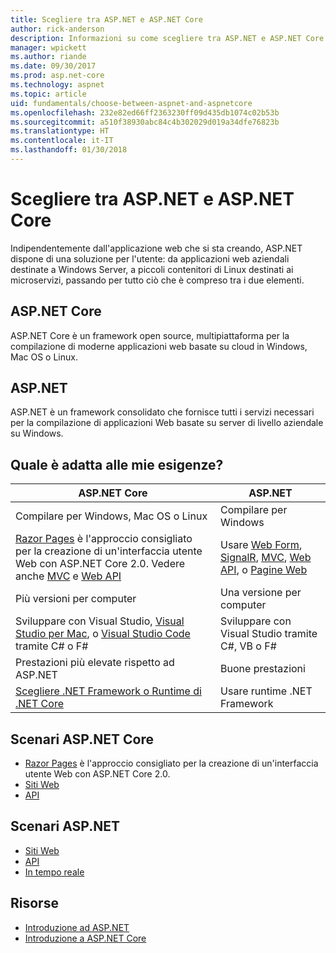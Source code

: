 ```yaml
---
title: Scegliere tra ASP.NET e ASP.NET Core
author: rick-anderson
description: Informazioni su come scegliere tra ASP.NET e ASP.NET Core.
manager: wpickett
ms.author: riande
ms.date: 09/30/2017
ms.prod: asp.net-core
ms.technology: aspnet
ms.topic: article
uid: fundamentals/choose-between-aspnet-and-aspnetcore
ms.openlocfilehash: 232e82ed66ff2363230ff09d435db1074c02b53b
ms.sourcegitcommit: a510f38930abc84c4b302029d019a34dfe76823b
ms.translationtype: HT
ms.contentlocale: it-IT
ms.lasthandoff: 01/30/2018
---
```

# <a name="choose-between-aspnet-and-aspnet-core"></a>Scegliere tra ASP.NET e ASP.NET Core 

Indipendentemente dall'applicazione web che si sta creando, ASP.NET dispone di una soluzione per l'utente: da applicazioni web aziendali destinate a Windows Server, a piccoli contenitori di Linux destinati ai microservizi, passando per tutto ciò che è compreso tra i due elementi.

## <a name="aspnet-core"></a>ASP.NET Core

ASP.NET Core è un framework open source, multipiattaforma per la compilazione di moderne applicazioni web basate su cloud in Windows, Mac OS o Linux.

## <a name="aspnet"></a>ASP.NET

ASP.NET è un framework consolidato che fornisce tutti i servizi necessari per la compilazione di applicazioni Web basate su server di livello aziendale su Windows.

## <a name="which-one-is-right-for-me"></a>Quale è adatta alle mie esigenze?

| ASP.NET Core | ASP.NET |
|---|---|
|Compilare per Windows, Mac OS o Linux|Compilare per Windows|
|[Razor Pages](xref:mvc/razor-pages/index) è l'approccio consigliato per la creazione di un'interfaccia utente Web con ASP.NET Core 2.0. Vedere anche [MVC](xref:mvc/overview) e [Web API](xref:tutorials/first-web-api)|Usare [Web Form](https://docs.microsoft.com/aspnet/web-forms), [SignalR](https://docs.microsoft.com/aspnet/signalr), [MVC](https://docs.microsoft.com/aspnet/mvc), [Web API](https://docs.microsoft.com/aspnet/web-api/), o [Pagine Web](https://docs.microsoft.com/aspnet/web-pages)|
|Più versioni per computer|Una versione per computer|
|Sviluppare con Visual Studio, [Visual Studio per Mac](https://www.visualstudio.com/vs/visual-studio-mac/), o [Visual Studio Code](https://code.visualstudio.com/) tramite C# o F#|Sviluppare con Visual Studio tramite C#, VB o F#|
|Prestazioni più elevate rispetto ad ASP.NET|Buone prestazioni|
|[Scegliere .NET Framework o Runtime di .NET Core](https://docs.microsoft.com/dotnet/articles/standard/choosing-core-framework-server)|Usare runtime .NET Framework|

## <a name="aspnet-core-scenarios"></a>Scenari ASP.NET Core

<!-- update link to Razor Pages mvc movie series when done -->
* [Razor Pages](xref:mvc/razor-pages/index) è l'approccio consigliato per la creazione di un'interfaccia utente Web con ASP.NET Core 2.0.
* [Siti Web](xref:tutorials/first-mvc-app/index)
* [API](xref:tutorials/first-web-api)

## <a name="aspnet-scenarios"></a>Scenari ASP.NET

* [Siti Web](https://docs.microsoft.com/aspnet/mvc)
* [API](https://docs.microsoft.com/aspnet/web-api)
* [In tempo reale](https://docs.microsoft.com/aspnet/signalr)

## <a name="resources"></a>Risorse

* [Introduzione ad ASP.NET](https://docs.microsoft.com/aspnet/overview)
* [Introduzione a ASP.NET Core](https://docs.microsoft.com/aspnet/core/)
